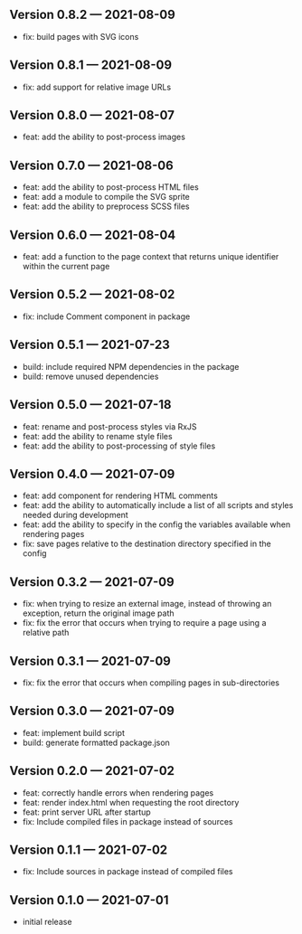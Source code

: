 ## Version 0.8.2 — 2021-08-09

- fix: build pages with SVG icons


## Version 0.8.1 — 2021-08-09

- fix: add support for relative image URLs


## Version 0.8.0 — 2021-08-07

- feat: add the ability to post-process images


## Version 0.7.0 — 2021-08-06

- feat: add the ability to post-process HTML files
- feat: add a module to compile the SVG sprite
- feat: add the ability to preprocess SCSS files


## Version 0.6.0 — 2021-08-04

- feat: add a function to the page context that returns unique identifier within the current page


## Version 0.5.2 — 2021-08-02

- fix: include Comment component in package


## Version 0.5.1 — 2021-07-23

- build: include required NPM dependencies in the package
- build: remove unused dependencies


## Version 0.5.0 — 2021-07-18

- feat: rename and post-process styles via RxJS
- feat: add the ability to rename style files
- feat: add the ability to post-processing of style files


## Version 0.4.0 — 2021-07-09

- feat: add component for rendering HTML comments
- feat: add the ability to automatically include a list of all scripts and styles needed during development
- feat: add the ability to specify in the config the variables available when rendering pages
- fix: save pages relative to the destination directory specified in the config


## Version 0.3.2 — 2021-07-09

- fix: when trying to resize an external image, instead of throwing an exception, return the original image path
- fix: fix the error that occurs when trying to require a page using a relative path


## Version 0.3.1 — 2021-07-09

- fix: fix the error that occurs when compiling pages in sub-directories


## Version 0.3.0 — 2021-07-09

- feat: implement build script
- build: generate formatted package.json


## Version 0.2.0 — 2021-07-02

- feat: correctly handle errors when rendering pages
- feat: render index.html when requesting the root directory
- feat: print server URL after startup
- fix: Include compiled files in package instead of sources


## Version 0.1.1 — 2021-07-02

- fix: Include sources in package instead of compiled files


## Version 0.1.0 — 2021-07-01

- initial release
